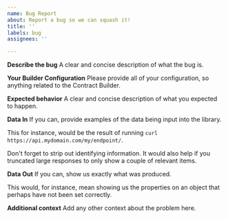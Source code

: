 ```yaml
---
name: Bug Report
about: Report a bug so we can squash it!
title: ''
labels: bug
assignees: ''

---
```


**Describe the bug**
A clear and concise description of what the bug is.

**Your Builder Configuration**
Please provide all of your configuration, so anything related to the Contract Builder.

**Expected behavior**
A clear and concise description of what you expected to happen.

**Data In**
If you can, provide examples of the data being input into the library.

This for instance, would be the result of running `curl https://api.mydomain.com/my/endpoint/`.

Don't forget to strip out identifying information. It would also help if you truncated large responses to only show a couple of relevant items. 

**Data Out**
If you can, show us exactly what was produced.

This would, for instance, mean showing us the properties on an object that perhaps have not been set correctly.

**Additional context**
Add any other context about the problem here.